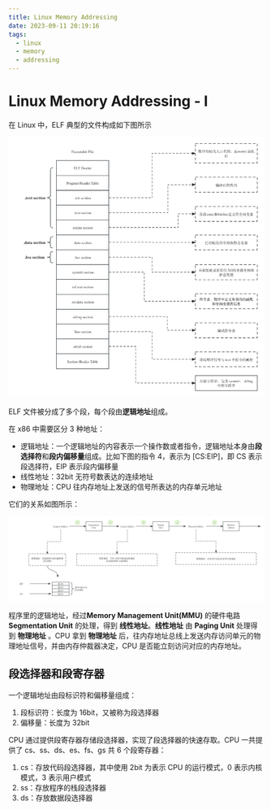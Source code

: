 ```yaml
---
title: Linux Memory Addressing
date: 2023-09-11 20:19:16
tags:
  - linux
  - memory
  - addressing
---
```


# Linux Memory Addressing - I

在 Linux 中，ELF 典型的文件构成如下图所示

![](https://github.com/hailingu/hailingu.github.io/blob/master/images/lma-2.png?raw=true)

ELF 文件被分成了多个段，每个段由**逻辑地址**组成。

在 x86 中需要区分 3 种地址：

- 逻辑地址：一个逻辑地址的内容表示一个操作数或者指令，逻辑地址本身由**段选择符**和**段内偏移量**组成。比如下图的指令 4，表示为 [CS:EIP]，即 CS 表示段选择符，EIP 表示段内偏移量
- 线性地址：32bit 无符号数表达的连续地址
- 物理地址：CPU 往内存地址上发送的信号所表达的内存单元地址

它们的关系如图所示：

<!--more-->

![](https://github.com/hailingu/hailingu.github.io/blob/master/images/lma-1.png?raw=true)

程序里的逻辑地址，经过**Memory Management Unit(MMU)** 的硬件电路 **Segmentation Unit** 的处理，得到 **线性地址**。**线性地址** 由 **Paging Unit** 处理得到 **物理地址** 。CPU 拿到 **物理地址** 后，往内存地址总线上发送内存访问单元的物理地址信号，并由内存仲裁器决定，CPU 是否能立刻访问对应的内存地址。

## 段选择器和段寄存器

一个逻辑地址由段标识符和偏移量组成：

1. 段标识符：长度为 16bit，又被称为段选择器
2. 偏移量：长度为 32bit

CPU 通过提供段寄存器存储段选择器，实现了段选择器的快速存取。CPU 一共提供了 cs、ss、ds、es、fs、gs 共 6 个段寄存器：

1. cs：存放代码段选择器，其中使用 2bit 为表示 CPU 的运行模式，0 表示内核模式，3 表示用户模式
2. ss：存放程序的栈段选择器
3. ds：存放数据段选择器
